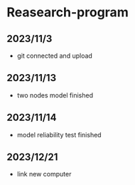 # Reasearch-program

## 2023/11/3
- git connected and upload

## 2023/11/13
- two nodes model finished

## 2023/11/14
- model reliability test finished

## 2023/12/21
- link new computer 
